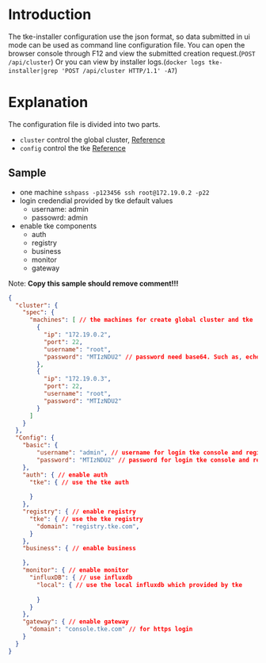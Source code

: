 # Introduction

The tke-installer configuration use the json format, so data submitted in ui mode can be used as command line configuration file.
You can open the browser console through F12 and view the submitted creation request.(`POST /api/cluster`)
Or you can view by installer logs.(`docker logs tke-installer|grep 'POST /api/cluster HTTP/1.1' -A7`)

# Explanation

The configuration file is divided into two parts.

- `cluster` control the global cluster, [Reference](https://github.com/tkestack/tke/blob/master/api/platform/v1/types.go#L31)
- `config` control the tke [Reference](https://github.com/tkestack/tke/blob/master/cmd/tke-installer/app/installer/installer.go#L131)

## Sample

- one machine `sshpass -p123456 ssh root@172.19.0.2 -p22`
- login credendial provided by tke default values
  - username: admin
  - passowrd: admin
- enable tke components
  - auth
  - registry
  - business
  - monitor
  - gateway

Note: **Copy this sample should remove comment!!!**

```json
{
  "cluster": {
    "spec": {
      "machines": [ // the machines for create global cluster and tke
        {
          "ip": "172.19.0.2",
          "port": 22,
          "username": "root",
          "password": "MTIzNDU2" // password need base64. Such as, echo -n '123456'|base64
        },
        {
          "ip": "172.19.0.3",
          "port": 22,
          "username": "root",
          "password": "MTIzNDU2"
        }
      ]
    }
  },
  "Config": {
    "basic": {
        "username": "admin", // username for login tke console and registry
        "password": "MTIzNDU2" // password for login tke console and registry
    },
    "auth": { // enable auth
      "tke": { // use the tke auth
          
      }
    },
    "registry": { // enable registry
      "tke": { // use the tke registry
        "domain": "registry.tke.com",
      }
    },
    "business": { // enable business

    },
    "monitor": { // enable monitor
      "influxDB": { // use influxdb
        "local": { // use the local influxdb which provided by tke
          
        }
      }
    },
    "gateway": { // enable gateway
      "domain": "console.tke.com" // for https login
    }
  }
}
```